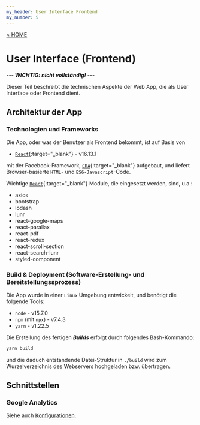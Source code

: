 ```yaml
---
my_header: User Interface Frontend
my_number: 5
---
```


<!--
header: User Interface (Frontend)
my_header: User Interface (Frontend)
my_number: 5
backlinktext: &lt; HOME
backlinkpath: /
-->

[&lt; HOME](/)

# User Interface (Frontend)

***--- WICHTIG: nicht vollständig! ---***

Dieser Teil beschreibt die technischen Aspekte der Web App, 
die als User Interface oder Frontend dient.

## Architektur der App

### Technologien und Frameworks

Die App, oder was der Benutzer als Frontend bekommt, ist auf Basis von

* [`React`][1]{:target="_blank"} - v16.13.1

mit der Facebook-Framework, [`CRA`][2]{:target="_blank"}
aufgebaut, und liefert Browser-basierte `HTML`- und `ES6-Javascript`-Code. 

Wichtige [`React`][1]{:target="_blank"} Module, die eingesetzt werden,
sind, u.a.:

* axios
* bootstrap
* lodash
* lunr
* react-google-maps
* react-parallax
* react-pdf
* react-redux
* react-scroll-section
* react-search-lunr
* styled-component

### Build & Deployment (Software-Erstellung- und Bereitstellungssprozess)

Die App wurde in einer `Linux` Umgebung entwickelt, und benötigt die folgende Tools:

* `node` - v15.7.0
* `npm` (mit `npx`) - v7.4.3
* `yarn` - v1.22.5

Die Erstellung des fertigen ***Builds*** erfolgt durch folgendes Bash-Kommando:

```bash
yarn build
```

und die daduch entstandende Datei-Struktur in ``./build`` wird zum Wurzelverzeichnis 
des Webservers hochgeladen bzw. übertragen. 

## Schnittstellen

### Google Analytics

Siehe auch [Konfigurationen](/konfig/).


[1]: https://reactjs.org
[2]: https://create-react-app.dev
